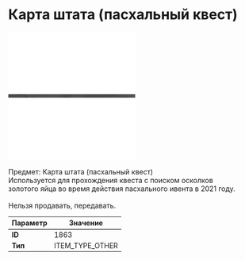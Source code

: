 # Карта штата (пасхальный квест)

![Item Image](../img/1863.webp?raw=true)

Предмет: Карта штата (пасхальный квест)<br>Используется для прохождения квеста с поиском осколков <br>золотого яйца во время действия пасхального ивента в 2021 году.<br><br>Нельзя продавать, передавать.


| Параметр | Значение |
|----------|----------|
| **ID** | 1863 |
| **Тип** | ITEM_TYPE_OTHER |


